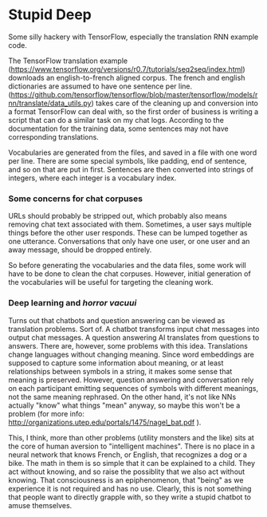 Stupid Deep
===========

Some silly hackery with TensorFlow, especially the translation RNN example code.  

The TensorFlow translation example (https://www.tensorflow.org/versions/r0.7/tutorials/seq2seq/index.html) downloads an english-to-french aligned corpus. 
The french and english dictionaries are assumed to have one sentence per line. 
(https://github.com/tensorflow/tensorflow/blob/master/tensorflow/models/rnn/translate/data_utils.py) takes care of the cleaning up and conversion into a format TensorFlow can deal with, so the first order of business is writing a script that can do a similar task on my chat logs. 
According to the documentation for the training data, some sentences may not have corresponding translations. 

Vocabularies are generated from the files, and saved in a file with one word per line. 
There are some special symbols, like padding, end of sentence, and so on that are put in first. 
Sentences are then converted into strings of integers, where each integer is a vocabulary index. 

### Some concerns for chat corpuses
URLs should probably be stripped out, which probably also means removing chat text associated with them. 
Sometimes, a user says multiple things before the other user responds. These can be lumped together as one utterance. 
Conversations that only have one user, or one user and an away message, should be dropped entirely. 

So before generating the vocabularies and the data files, some work will have to be done to clean the chat corpuses. 
However, initial generation of the vocabularies will be useful for targeting the cleaning work. 

### Deep learning and _horror vacuui_

Turns out that chatbots and question answering can be viewed as translation problems. 
Sort of. 
A chatbot transforms input chat messages into output chat messages. 
A question answering AI translates from questions to answers. 
There are, however, some problems with this idea. 
Translations change languages without changing meaning. 
Since word embeddings are supposed to capture some information about meaning, or at least relationships between symbols in a string, it makes some sense that meaning is preserved. 
However, question answering and conversation rely on each participant emitting sequences of symbols with different meanings, not the same meaning rephrased. 
On the other hand, it's not like NNs actually "know" what things "mean" anyway, so maybe this won't be a problem (for more info: http://organizations.utep.edu/portals/1475/nagel_bat.pdf ).

This, I think, more than other problems (utility monsters and the like) sits at the core of human aversion to "intelligent machines". 
There is no place in a neural network that knows French, or English, that recognizes a dog or a bike. 
The math in them is so simple that it can be explained to a child. 
They act without knowing, and so raise the possiblity that we also act without knowing. 
That consciousness is an epiphenomenon, that "being" as we experience it is not required and has no use. 
Clearly, this is not something that people want to directly grapple with, so they write a stupid chatbot to amuse themselves. 
